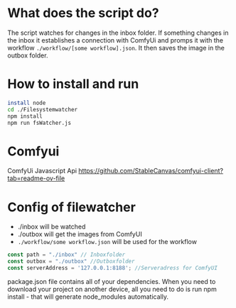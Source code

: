# What does the script do? 
The script watches for changes in the inbox folder. If something changes in the inbox it establishes a connection with ComfyUi and promps it with the workflow `./workflow/[some workflow].json`.
It then saves the image in the outbox folder.

# How to install and run
```bash
install node
cd ./Filesystemwatcher
npm install
npm run fsWatcher.js
```


# Comfyui 
ComfyUi Javascript Api 
https://github.com/StableCanvas/comfyui-client?tab=readme-ov-file

# Config of filewatcher 

- ./inbox will be watched
- ./outbox will get the images from ComfyUI
- `./workflow/some workflow.json`  will be used for the workflow
  
```js
const path = "./inbox" // Inboxfolder
const outbox = "./outbox" //Outboxfolder
const serverAddress = '127.0.0.1:8188'; //Serveradress for ComfyUI
```

package.json file contains all of your dependencies. When you need to download your project on another device, all you need to do is run npm install - that will generate node_modules automatically.